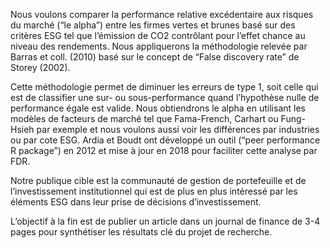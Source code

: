 Nous voulons comparer la performance relative excédentaire aux risques du marché (“le alpha”) entre les firmes vertes et brunes basé sur des critères ESG tel que l’émission de CO2 contrôlant pour l’effet chance au niveau des rendements. Nous appliquerons la méthodologie relevée par Barras et coll. (2010) basé sur le concept de “False discovery rate” de Storey (2002). 

Cette méthodologie permet de diminuer les erreurs de type 1, soit celle qui est de classifier une sur- ou sous-performance quand l’hypothèse nulle de performance égale est valide. Nous obtiendrons le alpha en utilisant les modèles de facteurs de marché tel que Fama-French, Carhart ou Fung-Hsieh par exemple et nous voulons aussi voir les différences par industries ou par cote ESG. Ardia et Boudt ont développé un outil (“peer performance R package”) en 2012 et mise à jour en 2018 pour faciliter cette analyse par FDR.

Notre publique cible est la communauté de gestion de portefeuille et de l’investissement institutionnel qui est de plus en plus intéressé par les éléments ESG dans leur prise de décisions d’investissement.

L’objectif à la fin est de publier un article dans un journal de finance de 3-4 pages pour synthétiser les résultats clé du projet de recherche.
